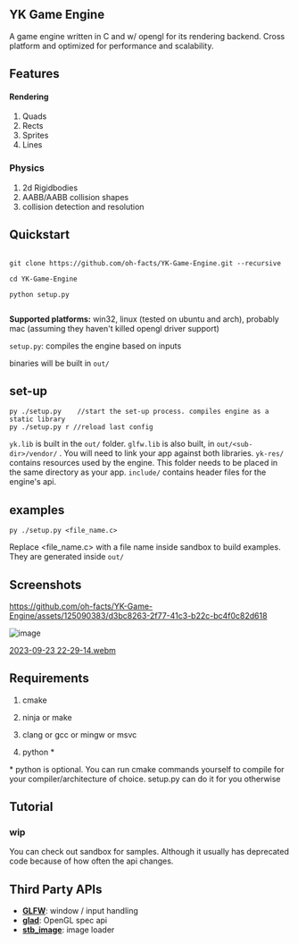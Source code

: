 
  

  

## YK Game Engine

  A game engine written in C and w/ opengl for its rendering backend. Cross platform and optimized for performance and scalability.
  

## Features

#### Rendering
1. Quads
2. Rects
3. Sprites
4. Lines
### Physics
1. 2d Rigidbodies
2. AABB/AABB collision shapes
3. collision detection and resolution

###

  

## Quickstart

 

```

git clone https://github.com/oh-facts/YK-Game-Engine.git --recursive

cd YK-Game-Engine

python setup.py


```

**Supported platforms:** win32, linux (tested on ubuntu and arch), probably mac (assuming they haven't killed opengl driver support)

``setup.py``: compiles the engine based on inputs

binaries will be built in ``out/``

  ## set-up
```
py ./setup.py    //start the set-up process. compiles engine as a static library
py ./setup.py r //reload last config
```
  ``yk.lib`` is built in the ``out/`` folder. ``glfw.lib`` is also built, in ``out/<sub-dir>/vendor/`` . You will need to link your app against both libraries.
  ``yk-res/`` contains resources used by the engine. This folder needs to be placed in the same directory as your app.
  ``include/`` contains header files for the engine's api.

## examples
```
py ./setup.py <file_name.c>
```
Replace <file_name.c> with a file name inside sandbox to build examples. They are generated inside ``out/``

## Screenshots

  
  

https://github.com/oh-facts/YK-Game-Engine/assets/125090383/d3bc8263-2f77-41c3-b22c-bc4f0c82d618

  

![image](https://github.com/oh-facts/YK-Game-Engine/assets/125090383/e9e4411e-b3c7-4506-92df-da516292914e)

  

[2023-09-23 22-29-14.webm](https://github.com/oh-facts/YK-Game-Engine/assets/125090383/917af386-ddbb-4e59-8758-1581ac449bcd)

  
  

  

## Requirements

  

  

1. cmake

  

2. ninja or make

  

3. clang or gcc or mingw or msvc

  

4. python *

  
  

\* python is optional. You can run cmake commands yourself to compile for your compiler/architecture of choice. setup.py can do it for you otherwise

  

## Tutorial

  

### wip

  

You can check out sandbox for samples. Although it usually has deprecated code because of how often the api changes.

  

## Third Party APIs
-  **[GLFW](https://github.com/glfw/glfw)**: window / input handling
-  **[glad](https://github.com/Dav1dde/glad)**: OpenGL spec api
-  **[stb_image](https://github.com/nothings/stb)**: image loader